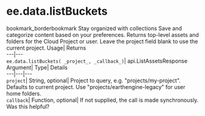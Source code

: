  
#  ee.data.listBuckets 
bookmark_borderbookmark Stay organized with collections  Save and categorize content based on your preferences.
Returns top-level assets and folders for the Cloud Project or user. Leave the project field blank to use the current project. 
Usage| Returns  
---|---  
`ee.data.listBuckets( _project_, _callback_)`| api.ListAssetsResponse  
Argument| Type| Details  
---|---|---  
`project`| String, optional| Project to query, e.g. "projects/my-project". Defaults to current project. Use "projects/earthengine-legacy" for user home folders.  
`callback`| Function, optional| If not supplied, the call is made synchronously.  
Was this helpful?
